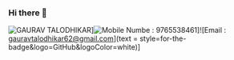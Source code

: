 ### Hi there 👋
![GAURAV TALODHIKAR](https://img.shields.io/badge/GitHub-000000?style=for-the-badge&logo=GitHub&logoColor=white)]![Mobile Numbe : 9765538461](https://img.shields.io/badge/GitHub-000000?style=for-the-badge&logo=GitHub&logoColor=white)]![Email : gauravtalodhikar62@gmail.com](text = style=for-the-badge&logo=GitHub&logoColor=white)]

<!--
**GT1412/GT1412** is a ✨ _special_ ✨ repository because its `README.md` (this file) appears on your GitHub profile.

Here are some ideas to get you started:

- 🔭 I’m currently working on ...
- 🌱 I’m currently learning ...
- 👯 I’m looking to collaborate on ...
- 🤔 I’m looking for help with ...
- 💬 Ask me about ...
- 📫 How to reach me: ...
- 😄 Pronouns: ...
- ⚡ Fun fact: ...
-->
